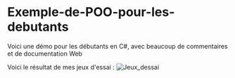 # Exemple-de-POO-pour-les-debutants
Voici une démo pour les débutants en C#, avec beaucoup de commentaires et de documentation Web

Voici le résultat de mes jeux d'essai :
![Jeux_dessai](https://github.com/TheRealDAZL/Exemple-de-POO-pour-les-debutants/assets/116024728/7fc727bc-aa34-45c0-9f48-e20ce33bb03d)
